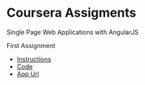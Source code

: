 # Coursera Assigments

Single Page Web Applications with AngularJS

First Assignment 
* [Instructions](https://pttnores.github.io/coursera-test/module1-solution/)
* [Code](https://github.com/pttnores/coursera-test/tree/master/module1-solution)
* [App Url](https://pttnores.github.io/coursera-test/module1-solution/app.html)

